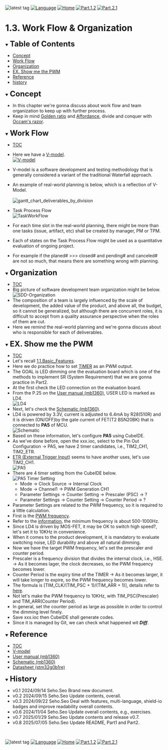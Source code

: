 ![latest tag](https://img.shields.io/github/v/tag/gtuja/CSC_MS.svg?color=brightgreen)
[![Language](https://img.shields.io/badge/Language-%E6%97%A5%E6%9C%AC%E8%AA%9E-brightgreen)](https://github.com/gtuja/CSC_MS/blob/main/Part1/3.ProcessAndOrganization.md)
[![Home](https://img.shields.io/badge/Home-Readme-brightgreen)](https://github.com/gtuja/CSC_MS/blob/main/README_en.md)
[![Part.1.2](https://img.shields.io/badge/Prev-Part.1.2-brightgreen)](https://github.com/gtuja/CSC_MS/blob/main/Part1/2.Hello%20MCU_en.md)
[![Part.2.1](https://img.shields.io/badge/Next-Part.2.1-brightgreen)](https://github.com/gtuja/CSC_MS/blob/main/Part2/1.RequirementAnalysis.md)

# 1.3. Work Flow & Organization

<div id="toc"></div>
<details open>
<summary><font size="5"><b>Table of Contents</b></font></summary>

- [Concept](#Concept)
- [Work Flow](#Work_Flow)
- [Organization](#Organization)
- [EX. Show me the PWM](#Exercise)
- [Reference](#Reference)
- [history](#history)

</details>

<div id="Concept"></div>
<details open>
<summary><font size="5"><b>Concept</b></font></summary>

- In this chapter we're gonna discuss about work flow and team organization to keep up with further process.
- Keep in mind [Golden ratio](https://en.m.wikipedia.org/wiki/Golden_ratio) and [Affordance](https://en.m.wikipedia.org/wiki/Affordance), divide and conquer with [Occam's razor](https://en.m.wikipedia.org/wiki/Occam%27s_razor). 

</details>

<div id="Work_Flow"></div>
<details open>
<summary><font size="5"><b>Work Flow</b></font></summary>

- [TOC](#toc)
- Here we have a [V-model](https://kruschecompany.com/v-model-software-development-methodology/).<br>
[![V-model](https://kruschecompany.com/wp-content/uploads/2021/09/V-model-for-software-development-infographic-diagram.png)](https://kruschecompany.com/v-model-software-development-methodology/)
- V-model is a software development and testing methodology that is generally considered a variant of the traditional Waterfall approach. 
- An example of real-world planning is below, which is a reflection of V-Model.<br><br>
![gantt_chart_deliverables_by_division](https://github.com/gtuja/CSC_MS/blob/main/Resources/Part1/Part1_gantt_chart_deliverables_by_division.png)<br>
- Task Process Flow<br>
![TaskWorkFlow](https://github.com/gtuja/CSC_MS/blob/main/Resources/Part1/Part1_TaskWorkFlow.png)<br>

- For each time slot in the real-world planning, there might be more than one tasks (issue, artifact, etc) shall be created by manager, PM or TPM.
- Each of states on the Task Process Flow might be used as a quantitative evaluation of ongoing project.
- For example if the planed# >>> closed# and pending# and canceled# are not so much, that means there are something wrong with planning.

</details>

<div id="Organization"></div>
<details open>
<summary><font size="5"><b>Organization</b></font></summary>

- [TOC](#toc)
- Big picture of software development team organization might be below.<br>
![SDD-Organization](https://github.com/gtuja/CSC_MS/blob/main/Resources/Part1/Part1_SoftwareDevelopmentOrganization.png)<br>
- The composition of a team is largely influenced by the scale of development, the added value of the product, and above all, the budget, so it cannot be generalized, but although there are concurrent roles, it is difficult to accept from a quality assurance perspective when the roles of them are cut.
- Here we remind the real-world planning and we're gonna discuss about who is responsible for each of deliverables.

</details>

<div id="Exercise"></div>
<details open>
<summary><font size="5"><b>EX. Show me the PWM</b></font></summary>

- [TOC](#toc)
- Let's recall [1.1.Basic_Features](https://github.com/gtuja/CSC_MS/blob/main/Part1/1.What%20is%20MS.md#Basic_Features).
- Here we do practice how to set [TIMER](https://www.st.com/resource/en/application_note/an4013-introduction-to-timers-for-stm32-mcus-stmicroelectronics.pdf) as an PWM output.
- The GOAL is LED dimming one the evaluation board which is one of the methods to implement SR (System Requirement) that we are gonna practice in Part2.
- At the first check the LED connection on the evaluation board.
- From the P.25 on the [User manual (mb1360)](https://www.st.com/resource/en/user_manual/um2324-stm32-nucleo64-boards-mb1360-stmicroelectronics.pdf), USER LED is marked as LD4.<br>
![LD4](https://github.com/gtuja/CSC_MS/blob/main/Resources/Part1/Part1_LD4.png)
- Next, let's check the [Schematic (mb1360)](https://www.st.com/resource/en/schematic_pack/mb1360-g071rb-c02_schematic.pdf).
- LD4 is powered by 3.3V, current is adjusted to 6.4mA by R28(510R) and it is driven (ON/OFF)by the gate current of FET(T2 BSN20BK) that is connected to **PA5** of MCU.<br>
![Schematic](https://github.com/gtuja/CSC_MS/blob/main/Resources/Part1/Part1_LD4Schematic.png)
- Based on these information, let's configure **PA5** using CubeIDE.
- As we've done before, open the xxx.ioc, select to the Pin Out Configuration -> PA5, we have 2 timer candidates, i.e., TIM2_CH1, TIM2_ETR.
- [ETR (External Trigger Input)](https://blog.embeddedexpert.io/?p=2323) seems to have another uses, let's use TIM2_CH1.<br>
![PA5](https://github.com/gtuja/CSC_MS/blob/main/Resources/Part1/Part1_PA5_Setting.png)
- There are 4 timer setting from the CubeIDE below.<br>
![PA5 Timer Setting](https://github.com/gtuja/CSC_MS/blob/main/Resources/Part1/Part1_PA5_PWM_Setting.png)
  - Mode -> Clock Source -> Internal Clock
  - Mode -> Channel1 -> PWM Generation CH1
  - Parameter Settings -> Counter Setting -> Prescaler (PSC) -> ?
  - Parameter Settings -> Counter Setting -> Counter Period -> ?
- Parameter Settings are related to the PWM frequency, so it is required to a little calculation.
- First is the [PWM frequency](https://electronics.stackexchange.com/questions/79373/how-to-choose-right-pwm-frequency-for-led).
- Refer to the [information](https://www.ledyilighting.com/ja/led-pwm-dimming/), the minimum frequency is about 500-1000Hz.
- Since LD4 is driven by MOS-FET, it may be OK to switch high speed?, let's set it to 10KHz in convenience.
- When it comes to the product development, it is mandatory to evaluate switching noise, LED durability and above all natural dimming.
- Now we have the target PWM frequency, let's set the prescaler and counter period.
- Prescaler is a frequency division that divides the internal clock, i.e., HSE. -> As it becomes lager, the clock decreases, so the PWM frequency becomes lower.
- Counter Period is the expiry time of the TIMER -> As it becomes larger, it will take longer to expire, so the PWM frequency becomes lower.
- The formula is [TIM_CLK/(TIM_PSC + 1)/(TIM_ARR + 1)], details refer to [here](https://qiita.com/ShunHattori/items/68f099f1d77702d2535d).
- Not let's make the PWM frequency to 10KHz, with TIM_PSC(Prescaler) and TIM_ARR(Counter Period).
- In general, set the counter period as large as possible in order to control the dimming level finely.
- Save xxx.ioc then CubeIDE shall generate codes.
- Since it is managed by Git, we can check what happened wit ***Diff***.

</details>

<div id="Reference"></div>
<details open>
<summary><font size="5"><b>Reference</b></font></summary>

- [TOC](#toc)
- [V-model](https://kruschecompany.com/v-model-software-development-methodology/)
- [User manual (mb1360)](https://www.st.com/resource/en/user_manual/um2324-stm32-nucleo64-boards-mb1360-stmicroelectronics.pdf)
- [Schematic (mb1360)](https://www.st.com/resource/en/schematic_pack/mb1360-g071rb-c02_schematic.pdf)
- [Datasheet (stm32g0b1re)](https://www.st.com/resource/en/datasheet/stm32g0b1re.pdf)

</details>

<div id="history"></div>
<details open>
<summary><font size="5"><b>History</b></font></summary> 

- v0.1 2024/09/14 Seho.Seo Brand new document.
- v0.2 2024/09/15 Seho.Seo Update contents, overall.
- v0.3 2024/09/22 Seho.Seo Deal with features, multi-language, shield-io badges and improve readability overall contents.
- v0.6 2024/11/04 Seho.Seo Update overall contents, e.g., exercises.
- v0.7 2025/01/29 Seho.Seo Update contents and release v0.7.
- v0.8 2025/07/05 Seho.Seo Update README, Part1 and Part2.
</details>
<br>

![latest tag](https://img.shields.io/github/v/tag/gtuja/CSC_MS.svg?color=brightgreen)
[![Language](https://img.shields.io/badge/Language-%E6%97%A5%E6%9C%AC%E8%AA%9E-brightgreen)](https://github.com/gtuja/CSC_MS/blob/main/Part1/3.ProcessAndOrganization.md)
[![Home](https://img.shields.io/badge/Home-Readme-brightgreen)](https://github.com/gtuja/CSC_MS/blob/main/README_en.md)
[![Part.1.2](https://img.shields.io/badge/Prev-Part.1.2-brightgreen)](https://github.com/gtuja/CSC_MS/blob/main/Part1/2.Hello%20MCU_en.md)
[![Part.2.1](https://img.shields.io/badge/Next-Part.2.1-brightgreen)](https://github.com/gtuja/CSC_MS/blob/main/Part2/1.RequirementAnalysis.md)